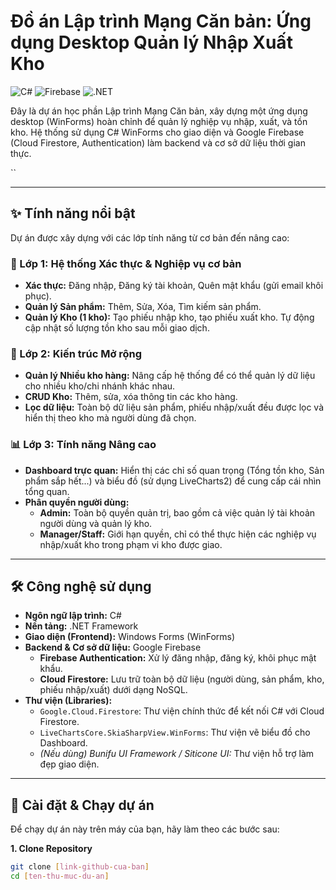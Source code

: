 # Đồ án Lập trình Mạng Căn bản: Ứng dụng Desktop Quản lý Nhập Xuất Kho

![C#](https://img.shields.io/badge/C%23-239120?style=for-the-badge&logo=c-sharp&logoColor=white)
![Firebase](https://img.shields.io/badge/Firebase-FFCA28?style=for-the-badge&logo=firebase&logoColor=black)
![.NET](https://img.shields.io/badge/.NET-512BD4?style=for-the-badge&logo=dotnet&logoColor=white)

Đây là dự án học phần Lập trình Mạng Căn bản, xây dựng một ứng dụng desktop (WinForms) hoàn chỉnh để quản lý nghiệp vụ nhập, xuất, và tồn kho. Hệ thống sử dụng C# WinForms cho giao diện và Google Firebase (Cloud Firestore, Authentication) làm backend và cơ sở dữ liệu thời gian thực.

``

---

## ✨ Tính năng nổi bật

Dự án được xây dựng với các lớp tính năng từ cơ bản đến nâng cao:

### 🔑 Lớp 1: Hệ thống Xác thực & Nghiệp vụ cơ bản
* **Xác thực:** Đăng nhập, Đăng ký tài khoản, Quên mật khẩu (gửi email khôi phục).
* **Quản lý Sản phẩm:** Thêm, Sửa, Xóa, Tìm kiếm sản phẩm.
* **Quản lý Kho (1 kho):** Tạo phiếu nhập kho, tạo phiếu xuất kho. Tự động cập nhật số lượng tồn kho sau mỗi giao dịch.

### 🏢 Lớp 2: Kiến trúc Mở rộng
* **Quản lý Nhiều kho hàng:** Nâng cấp hệ thống để có thể quản lý dữ liệu cho nhiều kho/chi nhánh khác nhau.
* **CRUD Kho:** Thêm, sửa, xóa thông tin các kho hàng.
* **Lọc dữ liệu:** Toàn bộ dữ liệu sản phẩm, phiếu nhập/xuất đều được lọc và hiển thị theo kho mà người dùng đã chọn.

### 📊 Lớp 3: Tính năng Nâng cao
* **Dashboard trực quan:** Hiển thị các chỉ số quan trọng (Tổng tồn kho, Sản phẩm sắp hết...) và biểu đồ (sử dụng LiveCharts2) để cung cấp cái nhìn tổng quan.
* **Phân quyền người dùng:**
    * **Admin:** Toàn bộ quyền quản trị, bao gồm cả việc quản lý tài khoản người dùng và quản lý kho.
    * **Manager/Staff:** Giới hạn quyền, chỉ có thể thực hiện các nghiệp vụ nhập/xuất kho trong phạm vi kho được giao.

---

## 🛠️ Công nghệ sử dụng

* **Ngôn ngữ lập trình:** C#
* **Nền tảng:** .NET Framework
* **Giao diện (Frontend):** Windows Forms (WinForms)
* **Backend & Cơ sở dữ liệu:** Google Firebase
    * **Firebase Authentication:** Xử lý đăng nhập, đăng ký, khôi phục mật khẩu.
    * **Cloud Firestore:** Lưu trữ toàn bộ dữ liệu (người dùng, sản phẩm, kho, phiếu nhập/xuất) dưới dạng NoSQL.
* **Thư viện (Libraries):**
    * `Google.Cloud.Firestore`: Thư viện chính thức để kết nối C# với Cloud Firestore.
    * `LiveChartsCore.SkiaSharpView.WinForms`: Thư viện vẽ biểu đồ cho Dashboard.
    * *(Nếu dùng) Bunifu UI Framework / Siticone UI:* Thư viện hỗ trợ làm đẹp giao diện.

---

## 🚀 Cài đặt & Chạy dự án

Để chạy dự án này trên máy của bạn, hãy làm theo các bước sau:

**1. Clone Repository**
```bash
git clone [link-github-cua-ban]
cd [ten-thu-muc-du-an]